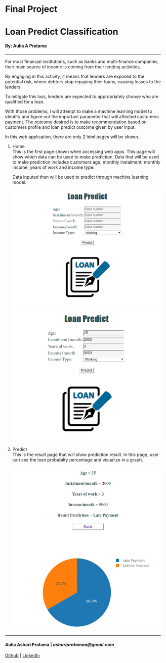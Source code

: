 # Final Project

# Loan Predict Classification

#### By: Aulia A Pratama

<hr>
For most financial institutions, such as banks and multi-finance companies, their main source of income is coming from their lending activities. 

By engaging in this activity, it means that lenders are exposed to the potential risk, where debtors stop repaying their loans, causing losses to the lenders. 

To mitigate this loss, lenders are expected to appropriately choose who are qualified for a loan.

With those problems, I will attempt to make a machine learning model to identify and figure out the important parameter that will affected customers payment. The outcome desired is to make recommendation based on customers profile and loan predict outcome given by user input. 

In this web application, there are only 2 html pages will be shown.

1. Home <br>
    This is the first page shown when accessing web apps. This page will show which data can be used to make prediction. Data that will be used to make prediction includes customers age, monthly instalment, monthly income, years of work and income type. 
    
    Data inputed then will be used to predict through machine learning model. 

    ![Home](images/home.PNG)
    ![Input](images/input.PNG)

2. Predict <br>
    This is the result page that will show prediction result. In this page, user can see the loan probabilty percentage and visualize in a graph.

    ![Predict](images/predict.PNG)

<hr>

#### Aulia Ashari Pratama | _asharipratamaa@gmail.com_
[Github](https://github.com/AuliaAPratama) | [LinkedIn](https://www.linkedin.com/AuliaAPratama)

